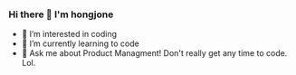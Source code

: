 ### Hi there 👋   I'm hongjone

- 👀 I’m interested in coding
- 🌱 I’m currently learning to code
- 💬 Ask me about Product Managment! Don't really get any time to code. Lol.

<!--
**hongjone/hongjone** is a ✨ _special_ ✨ repository because its `README.md` (this file) appears on your GitHub profile.

Here are some ideas to get you started:

- 🔭 I’m currently working on ...
- 🌱 I’m currently learning ...
- 👯 I’m looking to collaborate on ...
- 🤔 I’m looking for help with ...
- 💬 Ask me about ...
- 📫 How to reach me: ...
- 😄 Pronouns: ...
- ⚡ Fun fact: ...
-->

